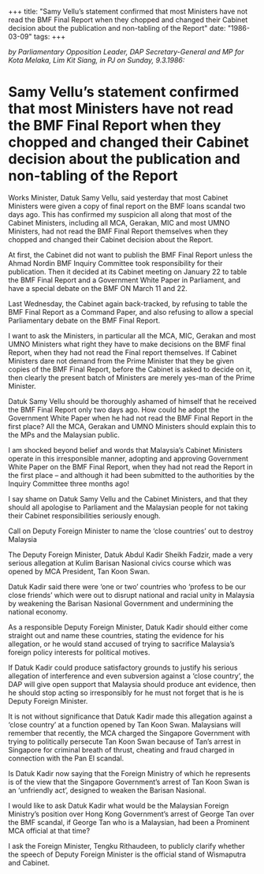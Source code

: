 +++ 
title: "Samy Vellu’s statement confirmed that most Ministers have not read the BMF Final Report when they chopped and changed their Cabinet decision about the publication and non-tabling of the Report"
date: "1986-03-09"
tags:
+++

_by Parliamentary Opposition Leader, DAP Secretary-General and MP for Kota Melaka, Lim Kit Siang, in PJ on Sunday, 9.3.1986:_

# Samy Vellu’s statement confirmed that most Ministers have not read the BMF Final Report when they chopped and changed their Cabinet decision about the publication and non-tabling of the Report

Works Minister, Datuk Samy Vellu, said yesterday that most Cabinet Ministers were given a copy of final report on the BMF loans scandal two days ago. This has confirmed my suspicion all along that most of the Cabinet Ministers, including all MCA, Gerakan, MIC and most UMNO Ministers, had not read the BMF Final Report themselves when they chopped and changed their Cabinet decision about the Report.</u>

At first, the Cabinet did not want to publish the BMF Final Report unless the Ahmad Nordin BMF Inquiry Committee took responsibility for their publication. Then it decided at its Cabinet meeting on January 22 to table the BMF Final Report and a Government White Paper in Parliament, and have a special debate on the BMF ON March 11 and 22.

Last Wednesday, the Cabinet again back-tracked, by refusing to table the BMF Final Report as a Command Paper, and also refusing to allow a special Parliamentary debate on the BMF Final Report.

I want to ask the Ministers, in particular all the MCA, MIC, Gerakan and most UMNO Ministers what right they have to make decisions on the BMF final Report, when they had not read the Final report themselves. If Cabinet Ministers dare not demand from the Prime Minister that they be given copies of the BMF Final Report, before the Cabinet is asked to decide on it, then clearly the present batch of Ministers are merely yes-man of the Prime Minister.

Datuk Samy Vellu should be thoroughly ashamed of himself that he received the BMF Final Report only two days ago. How could he adopt the Government White Paper when he had not read the BMF Final Report in the first place? All the MCA, Gerakan and UMNO Ministers should explain this to the MPs and the Malaysian public.

I am shocked beyond belief and words that Malaysia’s Cabinet Ministers operate in this irresponsible manner, adopting and approving Government White Paper on the BMF Final Report, when they had not read the Report in the first place – and although it had been submitted to the authorities by the Inquiry Committee three months ago!

I say shame on Datuk Samy Vellu and the Cabinet Ministers, and that they should all apologise to Parliament and the Malaysian people for not taking their Cabinet responsibilities seriously enough.

Call on Deputy Foreign Minister to name the ‘close countries’ out to destroy Malaysia

The Deputy Foreign Minister, Datuk Abdul Kadir Sheikh Fadzir, made a very serious allegation at Kulim Barisan Nasional civics course which was opened by MCA President, Tan Koon Swan.

Datuk Kadir said there were ‘one or two’ countries who ‘profess to be our close friends’ which were out to disrupt national and racial unity in Malaysia by weakening the Barisan Nasional 
Government and undermining the national economy.

As a responsible Deputy Foreign Minister, Datuk Kadir should either come straight out and name these countries, stating the evidence for his allegation, or he would stand accused of trying to sacrifice Malaysia’s foreign policy interests for political motives.

If Datuk Kadir could produce satisfactory grounds to justify his serious allegation of interference and even subversion against a ‘close country’, the DAP will give open support that Malaysia should produce ant evidence, then he should stop acting so irresponsibly for he must not forget that is he is Deputy Foreign Minister.

It is not without significance that Datuk Kadir made this allegation against a ‘close country’ at a function opened by Tan Koon Swan. Malaysians will remember that recently, the MCA charged the Singapore Government with trying to politically persecute Tan Koon Swan because of Tan’s arrest in Singapore for criminal breath of thrust, cheating and fraud charged in connection with the Pan El scandal.

Is Datuk Kadir now saying that the Foreign Ministry of which he represents is of the view that the Singapore Government’s arrest of Tan Koon Swan is an ‘unfriendly act’, designed to weaken the Barisan Nasional.

I would like to ask Datuk Kadir what would be the Malaysian Foreign Ministry’s position over Hong Kong Government’s arrest of George Tan over the BMF scandal, if George Tan who is a Malaysian, had been a Prominent MCA official at that time?

I ask the Foreign Minister, Tengku Rithaudeen, to publicly clarify whether the speech of Deputy  Foreign Minister is the official stand of Wismaputra and Cabinet.
 
